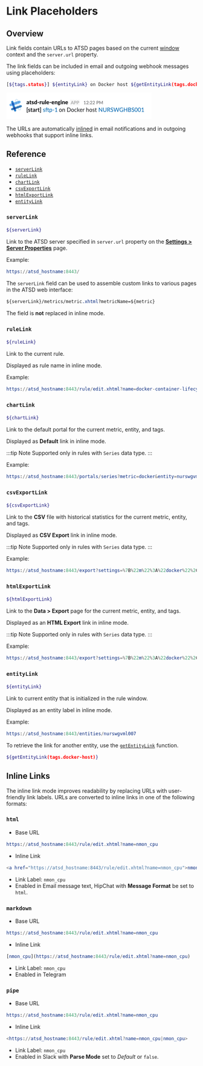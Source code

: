 # Link Placeholders

## Overview

Link fields contain URLs to ATSD pages based on the current [window](window.md) context and the `server.url` property.

The link fields can be included in email and outgoing webhook messages using placeholders:

```bash
[${tags.status}] ${entityLink} on Docker host ${getEntityLink(tags.docker-host)}
```

![](./images/inline-links.png)

The URLs are automatically [inlined](#inline-links) in email notifications and in outgoing webhooks that support inline links.

## Reference

* [`serverLink`](#serverlink)
* [`ruleLink`](#rulelink)
* [`chartLink`](#chartlink)
* [`csvExportLink`](#csvexportlink)
* [`htmlExportLink`](#htmlexportlink)
* [`entityLink`](#entitylink)

### `serverLink`

```bash
${serverLink}
```

Link to the ATSD server specified in `server.url` property on the [**Settings > Server Properties**](../administration/server-properties.md) page.

Example:

```elm
https://atsd_hostname:8443/
```

The `serverLink` field can be used to assemble custom links to various pages in the ATSD web interface:

```css
${serverLink}/metrics/metric.xhtml?metricName=${metric}
```

The field is **not** replaced in inline mode.

### `ruleLink`

```bash
${ruleLink}
```

Link to the current rule.

Displayed as rule name in inline mode.

Example:

```elm
https://atsd_hostname:8443/rule/edit.xhtml?name=docker-container-lifecycle-restart
```

### `chartLink`

```bash
${chartLink}
```

Link to the default portal for the current metric, entity, and tags.

Displayed as **Default** link in inline mode.

:::tip Note
Supported only in rules with `Series` data type.
:::

Example:

```elm
https://atsd_hostname:8443/portals/series?metric=docker&entity=nurswgvml007&add%20params%3D%7B%22markers%22%3A%22false%22%2C%22timespan%22%3A%221%20HOUR%22%7D
```

### `csvExportLink`

```bash
${csvExportLink}
```

Link to the **CSV** file with historical statistics for the current metric, entity, and tags.

Displayed as **CSV Export** link in inline mode.

:::tip Note
Supported only in rules with `Series` data type.
:::

Example:

```elm
https://atsd_hostname:8443/export?settings=%7B%22m%22%3A%22docker%22%2C%22e%22%3A%22nurswgvml007%22%2C%22si%22%3A%221-DAY%22%2C%22t%22%3A%22HISTORY%22%2C%22v%22%3Afalse%7D
```

### `htmlExportLink`

```bash
${htmlExportLink}
```

Link to the **Data > Export** page for the current metric, entity, and tags.

Displayed as an **HTML Export** link in inline mode.

:::tip Note
Supported only in rules with `Series` data type.
:::

Example:

```elm
https://atsd_hostname:8443/export?settings=%7B%22m%22%3A%22docker%22%2C%22e%22%3A%22nurswgvml007%22%2C%22si%22%3A%221-HOUR%22%2C%22t%22%3A%22HISTORY%22%7D
```

### `entityLink`

```bash
${entityLink}
```

Link to current entity that is initialized in the rule window.

Displayed as an entity label in inline mode.

Example:

```elm
https://atsd_hostname:8443/entities/nurswgvml007
```

To retrieve the link for another entity, use the [`getEntityLink`](functions-link.md#getentitylink) function.

```bash
${getEntityLink(tags.docker-host)}
```

## Inline Links

The inline link mode improves readability by replacing URLs with user-friendly link labels. URLs are converted to inline links in one of the following formats:

### `html`

* Base URL

```elm
https://atsd_hostname:8443/rule/edit.xhtml?name=nmon_cpu
```

* Inline Link

```elm
<a href="https://atsd_hostname:8443/rule/edit.xhtml?name=nmon_cpu">nmon_cpu</a>
```

* Link Label: `nmon_cpu`
* Enabled in Email message text, HipChat with **Message Format** be set to `html`.

### `markdown`

* Base URL

```elm
https://atsd_hostname:8443/rule/edit.xhtml?name=nmon_cpu
```

* Inline Link

```elm
[nmon_cpu](https://atsd_hostname:8443/rule/edit.xhtml?name=nmon_cpu)
```

* Link Label: `nmon_cpu`
* Enabled in Telegram

### `pipe`

* Base URL

```elm
https://atsd_hostname:8443/rule/edit.xhtml?name=nmon_cpu
```

* Inline Link

```elm
<https://atsd_hostname:8443/rule/edit.xhtml?name=nmon_cpu|nmon_cpu>
```

* Link Label: `nmon_cpu`
* Enabled in Slack with **Parse Mode** set to *Default* or `false`.
